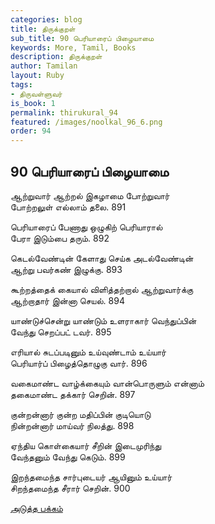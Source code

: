 ```yaml
---
categories: blog
title: திருக்குறள்
sub_title: 90 பெரியாரைப் பிழையாமை
keywords: More, Tamil, Books
description: திருக்குறள்
author: Tamilan
layout: Ruby
tags:
- திருவள்ளுவர்
is_book: 1
permalink: thirukural_94
featured: /images/noolkal_96_6.png
order: 94
---
```

## 90 பெரியாரைப் பிழையாமை

ஆற்றுவார் ஆற்றல் இகழாமை போற்றுவார்  
போற்றலுள் எல்லாம் தலை. 891

பெரியாரைப் பேணாது ஒழுகிற் பெரியாரால்  
பேரா இடும்பை தரும். 892

கெடல்வேண்டின் கேளாது செய்க அடல்வேண்டின்  
ஆற்று பவர்கண் இழுக்கு. 893

கூற்றத்தைக் கையால் விளித்தற்றால் ஆற்றுவார்க்கு  
ஆற்றாதார் இன்னா செயல். 894

யாண்டுச்சென்று யாண்டும் உளராகார் வெந்துப்பின்  
வேந்து செறப்பட் டவர். 895

எரியால் சுடப்படினும் உய்வுண்டாம் உய்யார்  
பெரியார்ப் பிழைத்தொழுகு வார். 896

வகைமாண்ட வாழ்க்கையும் வான்பொருளும் என்னாம்  
தகைமாண்ட தக்கார் செறின். 897

குன்றன்னார் குன்ற மதிப்பின் குடியொடு  
நின்றன்னார் மாய்வர் நிலத்து. 898

ஏந்திய கொள்கையார் சீறின் இடைமுரிந்து  
வேந்தனும் வேந்து கெடும். 899

இறந்தமைந்த சார்புடையர் ஆயினும் உய்யார்  
சிறந்தமைந்த சீரார் செறின். 900

[அடுத்த பக்கம்](thirukural_95)